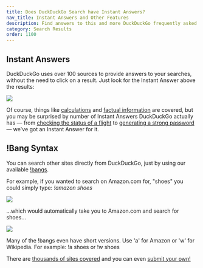 ```yaml
---
title: Does DuckDuckGo Search have Instant Answers?
nav_title: Instant Answers and Other Features
description: Find answers to this and more DuckDuckGo frequently asked questions.
category: Search Results
order: 1100
---
```


## Instant Answers

DuckDuckGo uses over 100 sources to provide answers to your searches, without the need to click on a result. Just look for the Instant Answer above the results:

<img src="{{ site.baseurl }}/images/instant-answers.png" />

Of course, things like [calculations](https://duckduckgo.com/?q=2+%25+2&ia=calculator) and [factual information](https://duckduckgo.com/?q=people+in+space&ia=answer) are covered, but you may be surprised by number of Instant Answers DuckDuckGo actually has — from [checking the status of a flight](https://duckduckgo.com/?q=AA+102) to [generating a strong password](https://duckduckgo.com/?q=password+strong+12&ia=answer) — we've got an Instant Answer for it.

## !Bang Syntax

You can search other sites directly from DuckDuckGo, just by using our available [!bangs](https://duckduckgo.com/bangs).

For example, if you wanted to search on Amazon.com for, "shoes" you could simply type: _!amazon shoes_

<img src="{{ site.baseurl }}/images/bangs.png" />

...which would automatically take you to Amazon.com and search for shoes...

<img src="{{ site.baseurl }}/images/amazon-shoes.png" />

Many of the !bangs even have short versions. Use 'a' for Amazon or 'w' for Wikipedia. For example: !a shoes or !w shoes

There are [thousands of sites covered](https://duckduckgo.com/bangs) and you can even [submit your own!](https://duckduckgo.com/newbang)
